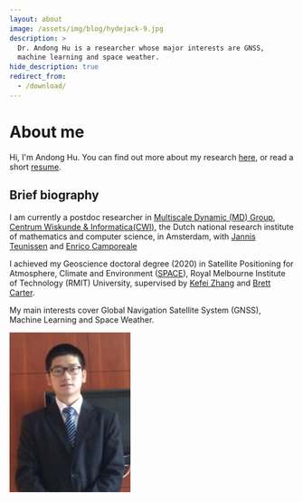 ```yaml
---
layout: about
image: /assets/img/blog/hydejack-9.jpg
description: >
  Dr. Andong Hu is a researcher whose major interests are GNSS,
  machine learning and space weather.
hide_description: true
redirect_from:
  - /download/
---
```


# About me

Hi, I'm Andong Hu. You can find out more about my research [here](_featured_categories/example.md), or read a short [resume](assets/pdf/CV_English-20201228.pdf).

## Brief biography

I am currently a postdoc researcher in [Multiscale Dynamic (MD) Group, Centrum Wiskunde & Informatica(CWI)](https://www.cwi.nl/research/groups/multiscale-dynamics), the Dutch national research institute of mathematics and computer science, in Amsterdam, with [Jannis Teunissen](https://teunissen.net/wiki/doku.php?id=start) and [Enrico Camporeale](https://ecamporeale.github.io/)

I achieved my Geoscience doctoral degree (2020) in Satellite Positioning for Atmosphere, Climate and Environment ([SPACE](https://www.rmit.edu.au/research/centres-collaborations/space-research-centre)), Royal Melbourne Institute of Technology (RMIT) University, supervised by [Kefei Zhang](https://www.rmit.edu.au/contact/staff-contacts/academic-staff/z/zhang-professor-kefei) and [Brett Carter](https://www.rmit.edu.au/contact/staff-contacts/academic-staff/c/carter-dr-brett).

My main interests cover Global Navigation Satellite System (GNSS), Machine Learning and Space Weather.

![me](assets/img/portrait.png)
